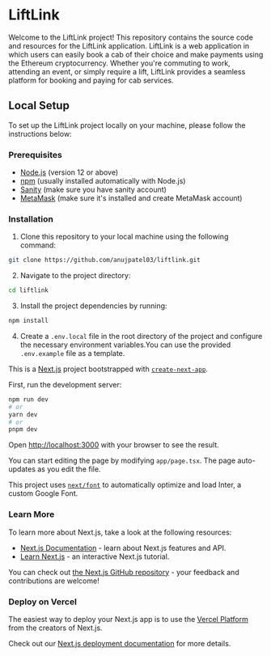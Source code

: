 # LiftLink

Welcome to the LiftLink project! This repository contains the source code and resources for the LiftLink application. LiftLink is a web application in which users can easily book a cab of their choice and make payments using the Ethereum cryptocurrency. Whether you're commuting to work, attending an event, or simply require a lift, LiftLink provides a seamless platform for booking and paying for cab services.

## Local Setup

To set up the LiftLink project locally on your machine, please follow the instructions below:

### Prerequisites

- [Node.js](https://nodejs.org) (version 12 or above)
- [npm](https://www.npmjs.com) (usually installed automatically with Node.js)
- [Sanity](https://www.sanity.io/) (make sure you have sanity account)
- [MetaMask](https://metamask.io/) (make sure it's installed and create MetaMask account)

### Installation

1. Clone this repository to your local machine using the following command:

```bash
git clone https://github.com/anujpatel03/liftlink.git
```

2. Navigate to the project directory:

```bash
cd liftlink
```

3. Install the project dependencies by running:

```bash
npm install
```


4. Create a `.env.local` file in the root directory of the project and configure the necessary environment variables.You can use the provided `.env.example` file as a template.



This is a [Next.js](https://nextjs.org/) project bootstrapped with [`create-next-app`](https://github.com/vercel/next.js/tree/canary/packages/create-next-app).

First, run the development server:

```bash
npm run dev
# or
yarn dev
# or
pnpm dev
```

Open [http://localhost:3000](http://localhost:3000) with your browser to see the result.

You can start editing the page by modifying `app/page.tsx`. The page auto-updates as you edit the file.

This project uses [`next/font`](https://nextjs.org/docs/basic-features/font-optimization) to automatically optimize and load Inter, a custom Google Font.

### Learn More

To learn more about Next.js, take a look at the following resources:

- [Next.js Documentation](https://nextjs.org/docs) - learn about Next.js features and API.
- [Learn Next.js](https://nextjs.org/learn) - an interactive Next.js tutorial.

You can check out [the Next.js GitHub repository](https://github.com/vercel/next.js/) - your feedback and contributions are welcome!

### Deploy on Vercel

The easiest way to deploy your Next.js app is to use the [Vercel Platform](https://vercel.com/new?utm_medium=default-template&filter=next.js&utm_source=create-next-app&utm_campaign=create-next-app-readme) from the creators of Next.js.

Check out our [Next.js deployment documentation](https://nextjs.org/docs/deployment) for more details.
